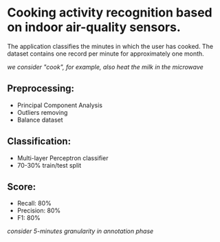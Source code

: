 # Cooking activity recognition based on indoor air-quality sensors.

The application classifies the minutes in which the user has cooked. The dataset contains one record per minute for approximately one month.

*we consider "cook", for example, also heat the milk in the microwave*

## Preprocessing:

* Principal Component Analysis
* Outliers removing
* Balance dataset

## Classification:

* Multi-layer Perceptron classifier
* 70-30% train/test split

## Score:

* Recall: 80%
* Precision: 80%
* F1: 80%

*consider 5-minutes granularity in annotation phase*

